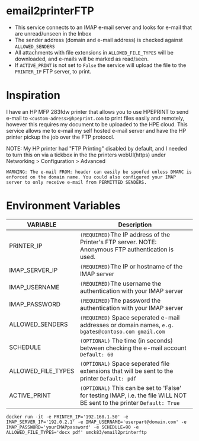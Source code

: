 # email2printerFTP
- This service connects to an IMAP e-mail server and looks for e-mail that are unread/unseen in the Inbox
- The sender address (domain and e-mail address) is checked against `ALLOWED_SENDERS`
- All attachments with file extensions in `ALLOWED_FILE_TYPES` will be downloaded, and e-mails will be marked as read/seen.
- If `ACTIVE_PRINT` is not set to `False` the service will upload the file to the `PRINTER_IP` FTP server, to print.

# Inspiration
I have an HP MFP 283fdw printer that allows you to use HPEPRINT to send e-mail to `<custom-adress>@hpeprint.com` to print files easily and remotely, however this requires my document to be uploaded to the HPE cloud. This service allows me to e-mail my self hosted e-mail server and have the HP printer pickup the job over the FTP protocol. 

NOTE: My HP printer had "FTP Printing" disabled by default, and I needed to turn this on via a tickbox in the the printers webUI(https) under Networking > Configuration > Advanced

`WARNING: The e-mail FROM: header can easily be spoofed unless DMARC is enforced on the domain name. You could also configured your IMAP server to only receive e-mail from PERMITTED SENDERS.`

# Environment Variables
| VARIABLE  | Description |
| ------------- | ------------- |
| PRINTER_IP | `(REQUIRED)`The IP address of the Printer's FTP server. NOTE: Anonymous FTP authentication is used. |
| IMAP_SERVER_IP | `(REQUIRED)`The IP or hostname of the IMAP server  |
| IMAP_USERNAME | `(REQUIRED)`The username the authentication with your IMAP server  |
| IMAP_PASSWORD | `(REQUIRED)`The password the authentication with your IMAP server  |
| ALLOWED_SENDERS | `(REQUIRED)` Space seperated e-mail addresses or domain names, `e.g. bgates@contoso.com gmail.com`  |
| SCHEDULE | `(OPTIONAL)` The time (in seconds) between checking the e-mail account `Default: 60`  |
| ALLOWED_FILE_TYPES | `(OPTIONAL)` Space seperated file extensions that will be sent to the printer `Default: pdf`  |
| ACTIVE_PRINT | `(OPTIONAL)` This can be set to 'False' for testing IMAP, i.e. the file WILL NOT BE sent to the printer `Default: True`  |

````
docker run -it -e PRINTER_IP='192.168.1.50' -e IMAP_SERVER_IP='192.0.2.1' -e IMAP_USERNAME='userpart@domain.com' -e IMAP_PASSWORD='yourIMAPpassword' -e SCHEDULE=90 -e ALLOWED_FILE_TYPES='docx pdf' smck83/email2printerftp
````
